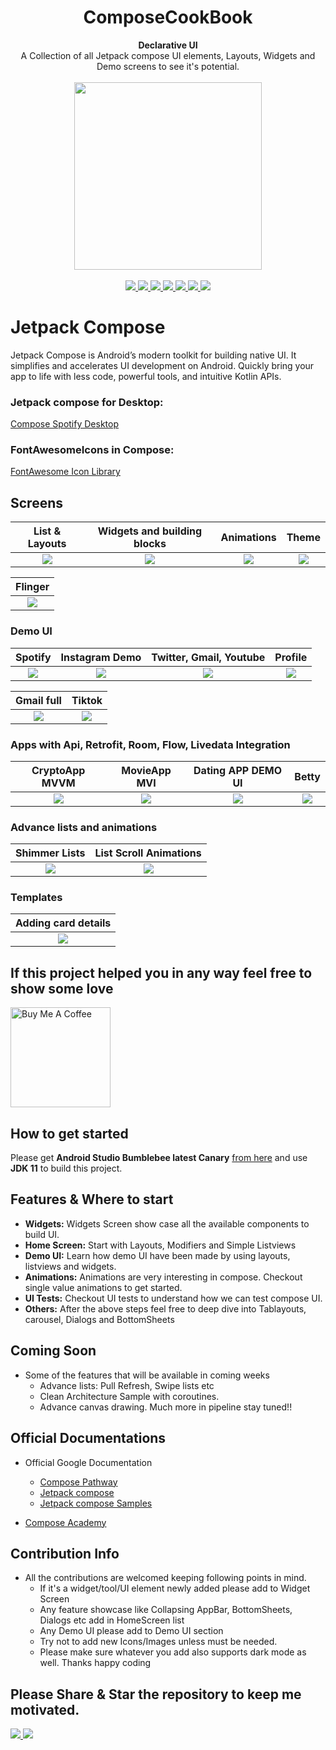 <h1 align="center">ComposeCookBook</h1>

<div align="center">
  <strong>Declarative UI</strong>
</div>
<div align="center">
  A Collection of all Jetpack compose UI elements, Layouts, Widgets and Demo screens to see it's potential.
</div>
<br />
<div align="center">
 <img src = "https://github.com/Gurupreet/ComposeCookBook/blob/master/screens/composelogo.png" width = "300px"/>
</div>

<br />

<div align="center">
    <a href = "https://developer.android.com/jetpack/androidx/versions/all-channel#december_16_2020">
      <img src = "https://img.shields.io/badge/Jetpack%20Compose-1.0.1-brightgreen" />
    </a>
  <a href = "https://github.com/Gurupreet/ComposeCookBook/actions/workflows/android.yml">
      <img src = "https://github.com/Gurupreet/ComposeCookBook/actions/workflows/android.yml/badge.svg" />
  </a>
  <a href = "https://github.com/Gurupreet/ComposeCookBook/network/">
    <img src = "https://img.shields.io/github/forks/Gurupreet/ComposeCookBook" />
  </a>
  <a href = "https://github.com/Gurupreet/ComposeCookBook/stargazers">
     <img src = "https://img.shields.io/github/stars/Gurupreet/ComposeCookBook" />
  </a>
  <a href = "https://github.com/Gurupreet/ComposeCookBook/issues">
     <img src = "https://img.shields.io/github/issues/Gurupreet/ComposeCookBook" />
  </a>  
    <a href = "https://github.com/Gurupreet/ComposeCookBook/blob/master/LICENSE">
     <img src = "https://img.shields.io/github/license/Gurupreet/ComposeCookBook" />
  </a> 
  <a href = "https://twitter.com/_gurupreet">
     <img src = "https://img.shields.io/twitter/url?label=follow&style=social&url=https%3A%2F%2Ftwitter.com%2F_gurupreet" />
  </a>
</div>

# Jetpack Compose
Jetpack Compose is Android’s modern toolkit for building native UI. It simplifies and accelerates UI development on Android. Quickly bring your app to life with less code, powerful tools, and intuitive Kotlin APIs.

### Jetpack compose for Desktop:
[Compose Spotify Desktop](https://github.com/Gurupreet/ComposeSpotifyDesktop)
### FontAwesomeIcons in Compose:
[FontAwesome Icon Library ](https://github.com/Gurupreet/FontAwesomeCompose)

## Screens
List & Layouts             |  Widgets and building blocks| Animations | Theme
:-------------------------:|:-------------------------: | :-------------------------: | :-------------------------:
![](https://media.giphy.com/media/WOlo2cTDdjGkgdAJQK/giphy.gif)  |  ![](https://media.giphy.com/media/RkEyxCn43aX1MoIdcx/giphy.gif) | ![](https://media.giphy.com/media/pZfwwwOlKQtiyJFPr2/giphy.gif) | ![](https://media.giphy.com/media/kPt0nCCWAcahhJsJh6/giphy.gif)

Flinger                    |   
:-------------------------:|
![](https://media.giphy.com/media/OLa80kZcBXLEZlKiFY/giphy.gif) | 

### Demo UI
Spotify             |  Instagram Demo | Twitter, Gmail, Youtube                       | Profile
:-------------------------:|:-------------------------: | :-------------------------: | :-------------------------:
![](https://media.giphy.com/media/IddlpOpdboqJwdhxMS/giphy.gif)  |  ![](https://media.giphy.com/media/XSh4SKvAgr6Moj3SDH/giphy.gif) | ![](https://media.giphy.com/media/sEe1vREivaK7ieMPYj/giphy.gif) | ![](https://media.giphy.com/media/n3UTF9SzLpBGneFyj3/giphy.gif)

Gmail full             |  Tiktok
:-------------------------:|:-------------------------:
![](https://media.giphy.com/media/hrOVD7rbST5shclGkQ/giphy.gif)  |  ![](https://media.giphy.com/media/cimocpJnmSBeJIPxu2/giphy.gif)

### Apps with Api, Retrofit, Room, Flow, Livedata Integration
CryptoApp MVVM             |  MovieApp MVI              | Dating APP DEMO UI         | Betty
:-------------------------:|:-------------------------: | :-------------------------:|:-------------------------:
![](https://media.giphy.com/media/OtJXUCh2ITINfKuTc0/giphy.gif)  |  ![](https://media.giphy.com/media/BfHMR2EMJkzB1agvpk/giphy.gif) | ![](https://media.giphy.com/media/tVXmwM2ryGlhCcf3Kl/giphy.gif) | ![](https://media.giphy.com/media/Ejeqq59zW3malZ88Si/giphy.gif)

### Advance lists and animations
Shimmer Lists             | List Scroll Animations
:-------------------------:|:-------------------------: 
![](https://media.giphy.com/media/VQof1yEEbEgcqgY7WW/giphy.gif)  |  ![](https://media.giphy.com/media/hhpnI1beJr6gRi4btK/giphy.gif)

### Templates
Adding card details        | 
:-------------------------:|
![](https://user-images.githubusercontent.com/8813304/112016144-1e21ef00-8b35-11eb-8c33-362c8cbe6c0d.gif)  | 

## If this project helped you in any way feel free to show some love
<a href="https://www.buymeacoffee.com/gurupreet" target="_blank">
    <img src="https://cdn.buymeacoffee.com/buttons/v2/default-yellow.png" alt="Buy Me A Coffee" width="160">
</a>

## How to get started
Please get **Android Studio Bumblebee latest Canary** [from here](https://developer.android.com/studio/preview/) and use **JDK 11** to build this project.

## Features & Where to start
- __Widgets:__ Widgets Screen show case all the available components to build UI.
- __Home Screen:__ Start with Layouts, Modifiers and Simple Listviews
- __Demo UI:__ Learn how demo UI have been made by using layouts, listviews and widgets.
- __Animations:__ Animations are very interesting in compose. Checkout single value animations to get started.
- __UI Tests:__ Checkout UI tests to understand how we can test compose UI.
- __Others:__ After the above steps feel free to deep dive into Tablayouts, carousel, Dialogs and BottomSheets


## Coming Soon
- Some of the features that will be available in coming weeks
  - Advance lists: Pull Refresh, Swipe lists etc
  - Clean Architecture Sample with coroutines.
  - Advance canvas drawing.
    Much more in pipeline stay tuned!!

## Official Documentations
- Official Google Documentation
  - [Compose Pathway](https://developer.android.com/courses/pathways/compose)
  - [Jetpack compose](https://developer.android.com/jetpack/compose)
  - [Jetpack compose Samples](https://github.com/android/compose-samples)

- [Compose Academy ](https://compose.academy/)

## Contribution Info
- All the contributions are welcomed keeping following points in mind.
  - If it's a widget/tool/UI element newly added please add to Widget Screen
  - Any feature showcase like Collapsing AppBar, BottomSheets, Dialogs etc add in HomeScreen list
  - Any Demo UI please add to Demo UI section
  - Try not to add new Icons/Images unless must be needed.
  - Please make sure whatever you add also supports dark mode as well.
    Thanks happy coding


## Please Share & Star the repository to keep me motivated.
  <a href = "https://github.com/Gurupreet/ComposeCookBook/stargazers">
     <img src = "https://img.shields.io/github/stars/Gurupreet/ComposeCookBook" />
  </a>
  <a href = "https://twitter.com/_gurupreet">
     <img src = "https://img.shields.io/twitter/url?label=follow&style=social&url=https%3A%2F%2Ftwitter.com%2F_gurupreet" />
  </a>

